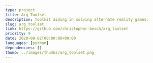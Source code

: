 ```yaml
---
type: project
title: Arg Toolset
description: Toolkit aiding in solving alternate reality games.
slug: arg_toolset
link: https://github.com/christopher-besch/arg_toolset
priority: 9
date: 2020-08-02T00:00:00+00:00
languages: [python]
dependencies: []
thumb: ../images/thumbs/arg_toolset.png
---
```


